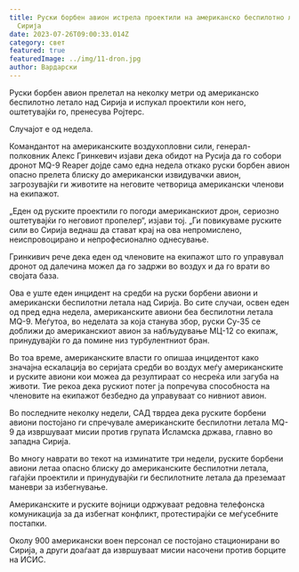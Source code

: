 ```yaml
---
title: Руски борбен авион истрела проектили на американско беспилотно летало над
  Сирија
date: 2023-07-26T09:00:33.014Z
category: свет
featured: true
featuredImage: ../img/11-dron.jpg
author: Вардарски
---
```

Руски борбен авион прелетал на неколку метри од американско беспилотно летало над Сирија и испукал проектили кон него, оштетувајќи го, пренесува Ројтерс.

Случајот е од недела.

Командантот на американските воздухопловни сили, генерал-полковник Алекс Гринкевич изјави дека обидот на Русија да го собори дронот MQ-9 Reaper дојде само една недела откако руски борбен авион опасно прелета блиску до американски извидувачки авион, загрозувајќи ги животите на неговите четворица американски членови на екипажот.

„Еден од руските проектили го погоди американскиот дрон, сериозно оштетувајќи го неговиот пропелер“, изјави тој. „Ги повикуваме руските сили во Сирија веднаш да стават крај на ова непромислено, неиспровоцирано и непрофесионално однесување.

Гринкивич рече дека еден од членовите на екипажот што го управувал дронот од далечина можел да го задржи во воздух и да го врати во својата база.

Ова е уште еден инцидент на средби на руски борбени авиони и американски беспилотни летала над Сирија. Во сите случаи, освен еден од пред една недела, американските авиони беа беспилотни летала MQ-9. Меѓутоа, во неделата за која станува збор, руски Су-35 се доближи до американскиот авион за набљудување МЦ-12 со екипаж, принудувајќи го да помине низ турбулентниот бран.

Во тоа време, американските власти го опишаа инцидентот како значајна ескалација во серијата средби во воздух меѓу американските и руските авиони кои можеа да резултираат со несреќа или загуба на животи. Тие рекоа дека рускиот потег ја попречува способноста на членовите на екипажот безбедно да управуваат со нивниот авион.

Во последните неколку недели, САД тврдеа дека руските борбени авиони постојано ги спречувале американските беспилотни летала MQ-9 да извршуваат мисии против групата Исламска држава, главно во западна Сирија.

Во многу наврати во текот на изминатите три недели, руските борбени авиони летаа опасно блиску до американските беспилотни летала, гаѓајќи проектили и принудувајќи ги беспилотните летала да преземаат маневри за избегнување.

Американските и руските војници одржуваат редовна телефонска комуникација за да избегнат конфликт, протестирајќи се меѓусебните постапки.

Околу 900 американски воен персонал се постојано стационирани во Сирија, а други доаѓаат да извршуваат мисии насочени против борците на ИСИС.